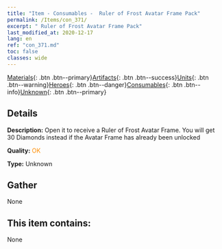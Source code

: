 ```yaml
---
title: "Item - Consumables -  Ruler of Frost Avatar Frame Pack"
permalink: /Items/con_371/
excerpt: " Ruler of Frost Avatar Frame Pack"
last_modified_at: 2020-12-17
lang: en
ref: "con_371.md"
toc: false
classes: wide
---
```

 [Materials](/Items/){: .btn .btn--primary}[Artifacts](/Items/Artifacts/){: .btn .btn--success}[Units](/Items/Units/){: .btn .btn--warning}[Heroes](/Items/Heroes/){: .btn .btn--danger}[Consumables](/Items/Consumables/){: .btn .btn--info}[Unknown](/Items/Unknown/){: .btn .btn--primary}

## Details
 **Description:** Open it to receive a Ruler of Frost Avatar Frame. You will get 30 Diamonds instead if the Avatar Frame has already been unlocked

 **Quality:** <span style="color: #FF8C00">OK</span>

 **Type:** Unknown

## Gather

  None

## This item contains:

  None

